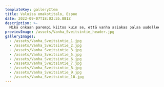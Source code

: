 ```yaml
---
templateKey: galleryItem
title: Valoisa omakotitalo, Espoo
date: 2022-09-07T18:03:55.881Z
description: >-
  Mikä onkaan parempi kiitos kuin se, että vanha asiakas palaa uudelleen. Suunnittelin tälle pariskunnalle muutama vuosi sitten omakotitalon sisustuksen ja kun he päättivät rakentaa uuden talon, ottivat he minuun jälleen yhteyttä. Tällä kertaa suunnittelin heidän kotiinsa valaistuksen, tein värisuunnitelman ja autoin irtokalusteiden ja tekstiilien valinnassa. 
previewImage: /assets/Vanha_Sveitsintie_header.jpg
galleryImages:
  - /assets/Vanha_Sveitsintie_1.jpg
  - /assets/Vanha_Sveitsintie_2.jpg
  - /assets/Vanha_Sveitsintie_3.jpg
  - /assets/Vanha_Sveitsintie_5.jpg
  - /assets/Vanha_Sveitsintie_6.jpg
  - /assets/Vanha_Sveitsintie_7.jpg
  - /assets/Vanha_Sveitsintie_8.jpg
  - /assets/Vanha_Sveitsintie_9.jpg
  - /assets/Vanha_Sveitsintie_10.jpg
---
```


